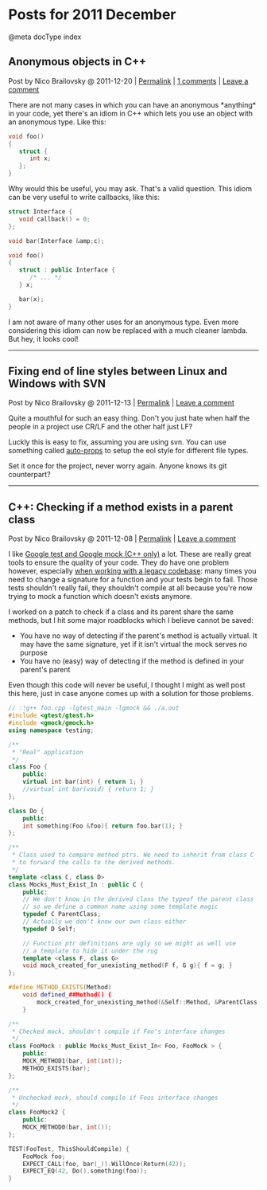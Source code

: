 # Posts for 2011 December

@meta docType index

## Anonymous objects in C++

Post by Nico Brailovsky @ 2011-12-20 | [Permalink](md_blog/2011/1220_AnonymousobjectsinC.md) | [1 comments](md_blog/2011/1220_AnonymousobjectsinC.md) | [Leave a comment](https://github.com/nicolasbrailo/nicolasbrailo.github.io/issues/new?title=Comment@md_blog/2011/1220_AnonymousobjectsinC.md&body=I%20have%20a%20comment!)

There are not many cases in which you can have an anonymous \*anything\* in your code, yet there's an idiom in C++ which lets you use an object with an anonymous type. Like this:

```c++
void foo()
{
   struct {
      int x;
   };
}
```

Why would this be useful, you may ask. That's a valid question. This idiom can be very useful to write callbacks, like this:

```c++
struct Interface {
   void callback() = 0;
};

void bar(Interface &amp;c);

void foo()
{
   struct : public Interface {
      /* ... */
   } x;

   bar(x);
}
```

I am not aware of many other uses for an anonymous type. Even more considering this idiom can now be replaced with a much cleaner lambda. But hey, it looks cool!








---

## Fixing end of line styles between Linux and Windows with SVN

Post by Nico Brailovsky @ 2011-12-13 | [Permalink](md_blog/2011/1213_FixingendoflinestylesbetweenLinuxandWindowswithSVN.md)  | [Leave a comment](https://github.com/nicolasbrailo/nicolasbrailo.github.io/issues/new?title=Comment@md_blog/2011/1213_FixingendoflinestylesbetweenLinuxandWindowswithSVN.md&body=I%20have%20a%20comment!)

Quite a mouthful for such an easy thing. Don't you just hate when half the people in a project use CR/LF and the other half just LF?

Luckly this is easy to fix, assuming you are using svn. You can use something called [auto-props](http://www.mediawiki.org/wiki/Subversion/auto-props) to setup the eol style for different file types.

Set it once for the project, never worry again. Anyone knows its git counterpart?





---

## C++: Checking if a method exists in a parent class

Post by Nico Brailovsky @ 2011-12-08 | [Permalink](md_blog/2011/1208_CCheckingifamethodexistsinaparentclass.md)  | [Leave a comment](https://github.com/nicolasbrailo/nicolasbrailo.github.io/issues/new?title=Comment@md_blog/2011/1208_CCheckingifamethodexistsinaparentclass.md&body=I%20have%20a%20comment!)

I like [Google test and Google mock (C++ only)](md_blog/2009/0602_TestingampmockingC.md) a lot. These are really great tools to ensure the quality of your code. They do have one problem however, especially [when working with a legacy codebase](md_blog/2009/1023_Retrofittingunittestsforlegacycode.md): many times you need to change a signature for a function and your tests begin to fail. Those tests shouldn't really fail, they shouldn't compile at all because you're now trying to mock a function which doesn't exists anymore.

I worked on a patch to check if a class and its parent share the same methods, but I hit some major roadblocks which I believe cannot be saved:

* You have no way of detecting if the parent's method is actually virtual. It may have the same signature, yet if it isn't virtual the mock serves no purpose
* You have no (easy) way of detecting if the method is defined in your parent's parent

Even though this code will never be useful, I thought I might as well post this here, just in case anyone comes up with a solution for those problems.

```c++
// :!g++ foo.cpp -lgtest_main -lgmock && ./a.out
#include <gtest/gtest.h>
#include <gmock/gmock.h>
using namespace testing;

/**
 * "Real" application
 */
class Foo {
	public:
	virtual int bar(int) { return 1; }
	//virtual int bar(void) { return 1; }
};

class Do {
	public:
	int something(Foo &foo){ return foo.bar(1); }
};

/**
 * Class used to compare method ptrs. We need to inherit from class C
 * to forward the calls to the derived methods.
 */
template <class C, class D>
class Mocks_Must_Exist_In : public C {
	public:
	// We don't know in the derived class the typeof the parent class
	// so we define a common name using some template magic
	typedef C ParentClass;
	// Actually we don't know our own class either
	typedef D Self;

	// Function ptr definitions are ugly so we might as well use
	// a template to hide it under the rug
	template <class F, class G>
	void mock_created_for_unexisting_method(F f, G g){ f = g; }
};

#define METHOD_EXISTS(Method)
	void defined_##Method() {
		mock_created_for_unexisting_method(&Self::Method, &ParentClass::Method);
	}

/**
 * Checked mock, shouldn't compile if Foo's interface changes
 */
class FooMock : public Mocks_Must_Exist_In< Foo, FooMock > {
	public:
	MOCK_METHOD1(bar, int(int));
	METHOD_EXISTS(bar);
};

/**
 * Unchecked mock, should compile if Foos interface changes
 */
class FooMock2 {
	public:
	MOCK_METHOD0(bar, int());
};

TEST(FooTest, ThisShouldCompile) {
	FooMock foo;
	EXPECT_CALL(foo, bar(_)).WillOnce(Return(42));
	EXPECT_EQ(42, Do().something(foo));
}

```



